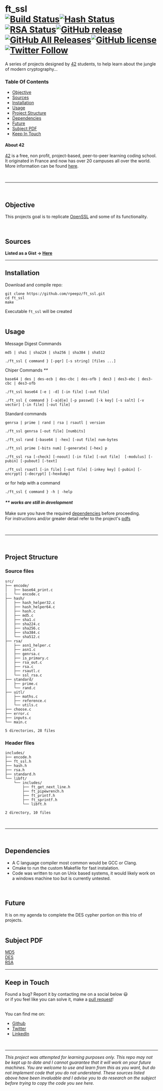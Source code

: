 # ft_ssl <br> [![Build Status](https://github.com/rpeepz/ft_ssl/workflows/C//Build/badge.svg)](https://github.com/rpeepz/ft_ssl/actions)[![Hash Status](https://github.com/rpeepz/ft_ssl/workflows/Hash-Test/badge.svg)](https://github.com/rpeepz/ft_ssl/actions)[![RSA Status](https://github.com/rpeepz/ft_ssl/workflows/RSA-Test/badge.svg)](https://github.com/rpeepz/ft_ssl/actions)[![GitHub release](https://img.shields.io/github/v/release/rpeepz/ft_ssl?&include_prereleases)](https://github.com/rpeepz/ft_ssl/releases)[![GitHub All Releases](https://img.shields.io/github/downloads/rpeepz/ft_ssl/total.svg)](https://github.com/rpeepz/ft_ssl/releases/download/v1.2a/ft.ssl.dmg)<!-- [![Github Code Size](https://img.shields.io/github/languages/code-size/rpeepz/ft_ssl)](https://github.com/rpeepz/ft_ssl) -->[![GitHub license](https://img.shields.io/badge/Licence-MIT-purple.svg)](https://raw.githubusercontent.com/rpeepz/ft_ssl/master/LICENSE)[![Twitter Follow](https://img.shields.io/twitter/follow/papagna94.svg?style=social&label=Follow)](https://twitter.com/papagna94)  
A series of projects designed by [42][42] students, to help learn about the jungle of modern cryptography... <br/> 


### Table Of Contents
* [Objective](#objective)
* [Sources](#sources)
* [Installation](#installation)
* [Usage](#usage)
* [Project Structure](#project-structure)
* [Dependencies](#dependencies)
* [Future](#future)
* [Subject PDF](#subject-pdf)
* [Keep In Touch](#keep-in-touch)

#### About 42  
[42][42] is a free, non profit, project-based, peer-to-peer learning coding school. It originated in France and now has over 20 campuses all over the world. More information can be found [here][42].

<br>

---

<br>

## Objective  
This projects goal is to replicate [OpenSSL][openssl] and some of its functionality.

<br>

## Sources  
**Listed as a Gist -> [Here](https://gist.github.com/rpeepz/376bae6f34ceee9d8efb3a0e0da050bd)**  

---  


## Installation
Download and compile repo:  
``` 
git clone https://github.com/rpeepz/ft_ssl.git  
cd ft_ssl  
make  
```  
Executable `ft_ssl` will be created  
<br>

## Usage  
Message Digest Commands
```
md5 | sha1 | sha224 | sha256 | sha384 | sha512

./ft_ssl { command } [-pqr] [-s string] [files ...]  
```
Chiper Commands _**_
```
base64 | des | des-ecb | des-cbc | des-ofb | des3 | des3-ebc | des3-cbc | des3-ofb

./ft_ssl base64 [-e | -d] [-in file] [-out file]  

./ft_ssl { command } [-a|d|e] [-p passwd] [-k key] [-s salt] [-v vector] [-in file] [-out file]  
```
Standard commands
```
genrsa | prime | rand | rsa | rsautl | version

./ft_ssl genrsa [-out file] [numbits]

./ft_ssl rand [-base64 | -hex] [-out file] num-bytes

./ft_ssl prime [-bits num] [-generate] [-hex] p

./ft_ssl rsa [-check] [-noout] [-in file] [-out file]  [-modulus] [-pubin] [-pubout] [-text] 

./ft_ssl rsautl [-in file] [-out file] [-inkey key] [-pubin] [-encrypt] [-decrypt] [-hexdump]
```
or for help with a command
```
./ft_ssl { command } -h | -help
```  
#### _** works are still in development_

Make sure you have the required [dependencies](#dependencies) before proceeding.  
For instructions and/or greater detail refer to the project's [pdfs](#subject-pdf)  

<br>

---  

<br>

## Project Structure

### Source files

```
src/
├── encode/
│   ├── base64_print.c
|   └── encode.c
├── hash/
│   ├── hash_helper32.c
│   ├── hash_helper64.c
│   ├── hash.c
│   ├── md5.c
│   ├── sha1.c
│   ├── sha224.c
│   ├── sha256.c
│   ├── sha384.c
│   └── sha512.c
├── rsa/
│   ├── asn1_helper.c
│   ├── asn1.c
│   ├── genrsa.c
│   ├── is_primary.c
│   ├── rsa_out.c
│   ├── rsa.c
│   ├── rsautl.c
│   └── ssl_rsa.c
├── standard/
│   ├── prime.c
│   └── rand.c
├── uitl/
│   ├── maths.c
│   ├── reference.c
│   └── utils.c
├── choose.c
├── error.c
├── inputs.c
└── main.c

5 directories, 28 files
```

### Header files

```
includes/
├── encode.h
├── ft_ssl.h
├── hash.h
├── rsa.h
├── standard.h
└── libft/
    └── includes/
        ├── ft_get_next_line.h
        ├── ft_pipewrench.h
        ├── ft_printf.h
        ├── ft_sprintf.h
        └── libft.h
    
2 directory, 10 files
```
<br>

--- 

<br>

## Dependencies  
* A C language compiler most common would be GCC or Clang.
* Cmake to run the custom Makefile for fast instalation.
* Code was written to run on Unix based systems, it would likely work on a windows machine too but is currently untested. 

<br>

## Future 
It is on my agenda to complete the DES cypher portion on this trio of projects.  
<br>

## Subject PDF
[MD5][pdf1]  
[DES][pdf2]  
[RSA][pdf3]  

---  

## Keep in Touch  
Found a bug? Report it by contacting me on a social below  😃  
or if you feel like you can solve it, make a [pull request]!  
<br>  

You can find me on:
* [Github](https://github.com/rpeepz)  
* [Twitter](https://twitter.com/papagna94) 
* [LinkedIn](https://www.linkedin.com/in/rpapagna-510) 
<!-- * [Medium](https://medium.com/@themichaelbrave)  -->
<!-- * [Home] -->

<br>

---

_This project was attempted for learning purposes only. This repo may not be kept up to date and I cannot guarantee that it will work on your future machines. You are welcome to use and learn from this as you want, but do not implement code that you do not understand. These sources listed above have been invaluable and I advise you to do research on the subject before trying to copy the code you see here._

[42]: http://42.us.org "42 USA"
[openssl]: https://www.openssl.org/ "OpenSsl"
[pdf1]:  https://github.com/rpeepz/ft_ssl/blob/master/extra/ft_ssl_md5.en.pdf "ft_ssl_md5"
[pdf2]:  https://github.com/rpeepz/ft_ssl/blob/master/extra/ft_ssl_des.pdf "ft_ssl_des"
[pdf3]:  https://github.com/rpeepz/ft_ssl/blob/master/extra/ft_ssl_rsa.pdf "ft_ssl_rsa"
[pull request]: https://github.com/rpeepz/ft_ssl/pulls "pull away"